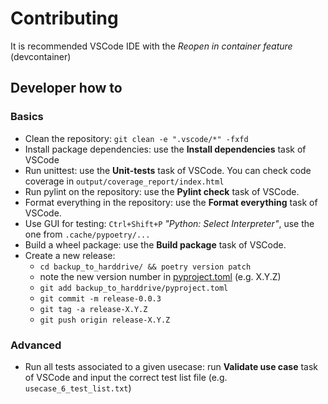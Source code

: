 # Contributing

It is recommended VSCode IDE with the *Reopen in container feature*
(devcontainer)

## Developer how to

### Basics

- Clean the repository: `git clean -e ".vscode/*" -fxfd`
- Install package dependencies: use the **Install dependencies** task of VSCode
- Run unittest: use the **Unit-tests** task of VSCode.
You can check code coverage in `output/coverage_report/index.html`
- Run pylint on the repository: use the **Pylint check** task of VSCode.
- Format everything in the repository: use the **Format everything** task of VSCode.
- Use GUI for testing: `Ctrl+Shift+P` *"Python: Select Interpreter"*,
use the one from `.cache/pypoetry/...`
- Build a wheel package: use the **Build package** task of VSCode.
- Create a new release:
  - `cd backup_to_harddrive/ && poetry version patch`
  - note the new version number in [pyproject.toml](backup_to_harddrive/pyproject.toml#L7)
  (e.g. X.Y.Z)
  - `git add backup_to_harddrive/pyproject.toml`
  - `git commit -m release-0.0.3`
  - `git tag -a release-X.Y.Z`
  - `git push origin release-X.Y.Z`

### Advanced

- Run all tests associated to a given usecase: run **Validate use case**
task of VSCode and input the correct test list file
(e.g. `usecase_6_test_list.txt`)

